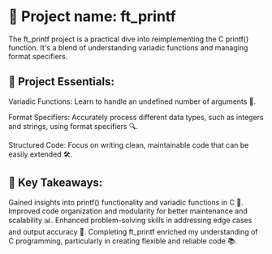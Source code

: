 # 🚀  Project name: ft_printf
The ft_printf project is a practical dive into reimplementing the C printf() function. It's a blend of understanding variadic functions and managing format specifiers.

## 🎯 Project Essentials:
Variadic Functions: Learn to handle an undefined number of arguments 🔄.

Format Specifiers: Accurately process different data types, such as integers and strings, using format specifiers 🔍.

Structured Code: Focus on writing clean, maintainable code that can be easily extended 🛠️.

## 🌟 Key Takeaways:
Gained insights into printf() functionality and variadic functions in C 🧠.
Improved code organization and modularity for better maintenance and scalability 📊.
Enhanced problem-solving skills in addressing edge cases and output accuracy 🎯.
Completing ft_printf enriched my understanding of C programming, particularly in creating flexible and reliable code 📚.
